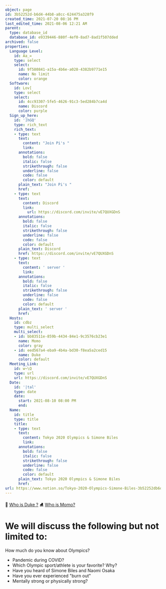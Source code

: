 ```yaml
---
object: page
id: 3b52252d-b6d4-44b8-a8cc-624475a328f9
created_time: 2021-07-20 08:16 PM
last_edited_time: 2021-08-06 12:21 AM
parent:
  type: database_id
  database_id: e9339446-880f-4ef0-8ad7-8ad1f507dded
archived: false
properties:
  Language Level:
    id: Aa_=
    type: select
    select:
      id: 9f580841-a15a-4b6e-a028-4382b9771e15
      name: No limit
      color: orange
  Software:
    id: Lov[
    type: select
    select:
      id: 4cc93307-5fe5-4626-91c3-5ed284b7ca4d
      name: Discord
      color: purple
  Sign_up_here:
    id: ']hGQ'
    type: rich_text
    rich_text:
    - type: text
      text:
        content: "Join Pi's "
        link: 
      annotations:
        bold: false
        italic: false
        strikethrough: false
        underline: false
        code: false
        color: default
      plain_text: "Join Pi's "
      href: 
    - type: text
      text:
        content: Discord
        link:
          url: https://discord.com/invite/vE7QUXGDnS
      annotations:
        bold: false
        italic: false
        strikethrough: false
        underline: false
        code: false
        color: default
      plain_text: Discord
      href: https://discord.com/invite/vE7QUXGDnS
    - type: text
      text:
        content: ' server '
        link: 
      annotations:
        bold: false
        italic: false
        strikethrough: false
        underline: false
        code: false
        color: default
      plain_text: ' server '
      href: 
  Hosts:
    id: cdbz
    type: multi_select
    multi_select:
    - id: bb83511e-859b-4434-84e1-9c3576cb23e1
      name: Momo
      color: gray
    - id: eed567a4-eba9-4b4a-bd30-f8ea5a2ced15
      name: Duke
      color: default
  Meeting_Link:
    id: w~\Q
    type: url
    url: https://discord.com/invite/vE7QUXGDnS
  Date:
    id: '|tal'
    type: date
    date:
      start: 2021-08-10 08:00 PM
      end: 
  Name:
    id: title
    type: title
    title:
    - type: text
      text:
        content: Tokyo 2020 Olympics & Simone Biles
        link: 
      annotations:
        bold: false
        italic: false
        strikethrough: false
        underline: false
        code: false
        color: default
      plain_text: Tokyo 2020 Olympics & Simone Biles
      href: 
url: https://www.notion.so/Tokyo-2020-Olympics-Simone-Biles-3b52252db6d444b8a8cc624475a328f9
---
```


👑   [Who is Duke ?](/e0958ccc596f4efea798c99507f0f16e) 
⛸️  [Who is Momo?](/23f0f26c7f1547c0b08477c0c6f1f461) 

# We will discuss the following but not limited to:
How much do you know about Olympics?
   - Pandemic during COVID?
   - Which Olympic sport/athlete is your favorite? Why?
   - Have you heard of Simone Biles and Naomi Osaka
   - Have you ever experienced "burn out"
   - Mentally strong or physically strong?




